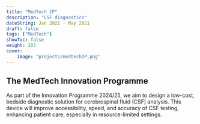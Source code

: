 ```yaml
---
title: "MedTech IP"
description: "CSF diagnostics"
dateString: Jan 2021 - May 2021
draft: false
tags: ["MedTech"]
showToc: false
weight: 203
cover:
    image: "projects/medtechIP.png"
--- 
```

## The MedTech Innovation Programme

As part of the Innovation Programme 2024/25, we aim to design a low-cost, bedside diagnostic solution for cerebrospinal fluid (CSF) analysis. This device will improve accessibility, speed, and accuracy of CSF testing, enhancing patient care, especially in resource-limited settings.